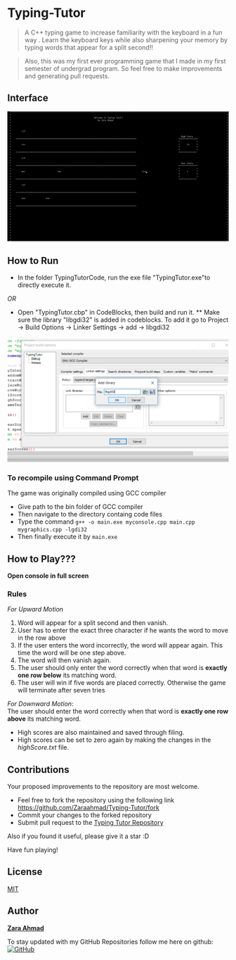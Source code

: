 # Typing-Tutor
> A C++ typing game to increase familiarity with the keyboard in a fun way . Learn the keyboard keys while also sharpening your memory by typing words that appear for a split second!!

> Also, this was my first ever programming game that I made in my first semester of undergrad program. So feel free to make improvements and generating pull requests.


## Interface
![](TT.png)


## How to Run
* In the folder TypingTutorCode, run the exe file "TypingTutor.exe"to directly execute it.

*OR*
* Open "TypingTutor.cbp" in CodeBlocks, then build and run it.
** Make sure the library "libgdi32" is added in codeblocks. To add it go to Project -> Build Options -> Linker Settings -> add -> libgdi32

![](addLib.png)

### To recompile using Command Prompt
The game was originally compiled using GCC compiler
* Give path to the bin folder of GCC compiler
* Then navigate to the directory containg code files
* Type the command `g++ -o main.exe myconsole.cpp main.cpp mygraphics.cpp -lgdi32`
* Then finally execute it by `main.exe`

## How to Play???
**Open console in full screen**

### Rules
*For Upward Motion*
1. Word will appear for a split second and then vanish.
2. User has to enter the exact three character if he wants the word to move in the row above
3. If the user enters the word incorrectly, the word will appear again. This time the word will be one step above.
4. The word will then vanish again.
5. The user should only enter the word correctly when that word is **exactly one row below** its matching word.
6. The user will win if five words are placed correctly. Otherwise the game will terminate after seven tries

*For Downward Motion*:<br/>
The user should enter the word correctly when that word is **exactly one row above** its matching word.

* High scores are also maintained and saved through filing.
* High scores can be set to zero again by making the changes in the *highScore.txt* file.

## Contributions
Your proposed improvements to the repository are most welcome.
* Feel free to fork the repository using the following link <https://github.com/Zaraahmad/Typing-Tutor/fork>
* Commit your changes to the forked repository
* Submit pull request to the [Typing Tutor Repository](https://github.com/Zaraahmad/Typing-Tutor)

Also if you found it useful, please give it a star :D

Have fun playing!

## License
[MIT](../master/LICENSE)

## Author
[**Zara Ahmad**](https://github.com/Zaraahmad)

To stay updated with my GitHub Repositories follow me here on github:<br/>
[![GitHub](https://img.shields.io/badge/Connect-zaraahmad-blue.svg?logo=Github&longCache=true&style=flatl&label=Follow)](https://github.com/zaraahmad)
